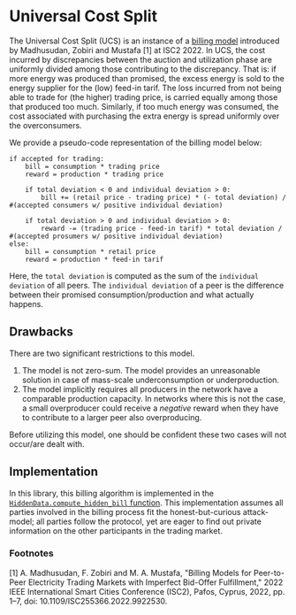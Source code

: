 # Universal Cost Split
The Universal Cost Split (UCS) is an instance of a [billing model](billing_model.md) introduced by Madhusudan, Zobiri and Mustafa [1] at ISC2 2022.
In UCS, the cost incurred by discrepancies between the auction and utilization phase are uniformly divided among those contributing to the discrepancy.
That is: if more energy was produced than promised, the excess energy is sold to the energy supplier for the (low) feed-in tarif.
The loss incurred from not being able to trade for (the higher) trading price, is carried equally among those that produced too much.
Similarly, if too much energy was consumed, the cost associated with purchasing the extra energy is spread uniformly over the overconsumers.

We provide a pseudo-code representation of the billing model below:
```
if accepted for trading:
    bill = consumption * trading price
    reward = production * trading price

    if total deviation < 0 and individual deviation > 0:
        bill += (retail price - trading price) * (- total deviation) / #(accepted consumers w/ positive individual deviation)

    if total deviation > 0 and individual deviation > 0:
        reward -= (trading price - feed-in tarif) * total deviation / #(accepted prosumers w/ positive individual deviation)
else:
    bill = consumption * retail price
    reward = production * feed-in tarif
```

Here, the `total deviation` is computed as the sum of the `individual deviation` of all peers.
The `individual deviation` of a peer is the difference between their promised consumption/production and what actually happens.

## Drawbacks
There are two significant restrictions to this model.
1. The model is not zero-sum. The model provides an unreasonable solution in case of mass-scale underconsumption or underproduction.
2. The model implicitly requires all producers in the network have a comparable production capacity. In networks where this is not the case, a small overproducer could receive a _negative_ reward when they have to contribute to a larger peer also overproducing.

Before utilizing this model, one should be confident these two cases will not occur/are dealt with.

## Implementation
In this library, this billing algorithm is implemented in the [`HiddenData.compute_hidden_bill` function](../src/private_billing/core/hidden_data.py).
This implementation assumes all parties involved in the billing process fit the honest-but-curious attack-model; all parties follow the protocol, yet are eager to find out private information on the other participants in the trading market.

### Footnotes
[1] A. Madhusudan, F. Zobiri and M. A. Mustafa, "Billing Models for Peer-to-Peer Electricity Trading Markets with Imperfect Bid-Offer Fulfillment," 2022 IEEE International Smart Cities Conference (ISC2), Pafos, Cyprus, 2022, pp. 1–7, doi: 10.1109/ISC255366.2022.9922530.